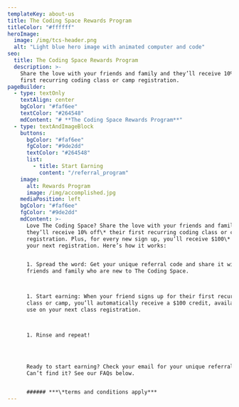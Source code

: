 ```yaml
---
templateKey: about-us
title: The Coding Space Rewards Program
titleColor: "#ffffff"
heroImage:
  image: /img/tcs-header.png
  alt: "Light blue hero image with animated computer and code"
seo:
  title: The Coding Space Rewards Program
  description: >-
    Share the love with your friends and family and they’ll receive 10% off* their
    first recurring coding class or camp registration.
pageBuilder:
  - type: textOnly
    textAlign: center
    bgColor: "#faf6ee"
    textColor: "#264548"
    mdContent: "# **The Coding Space Rewards Program**"
  - type: textAndImageBlock
    buttons:
      bgColor: "#faf6ee"
      fgColor: "#9de2dd"
      textColor: "#264548"
      list:
        - title: Start Earning
          content: "/referral_program"
    image:
      alt: Rewards Program
      image: /img/accomplished.jpg
    mediaPosition: left
    bgColor: "#faf6ee"
    fgColor: "#9de2dd"
    mdContent: >-
      Love The Coding Space? Share the love with your friends and family and
      they’ll receive 10% off\* their first recurring coding class or camp
      registration. Plus, for every new sign up, you’ll receive $100\* towards
      your next registration. Here’s how it works:


      1. Spread the word: Get your unique referral code and share it with
      friends and family who are new to The Coding Space.



      1. Start earning: When your friend signs up for their first recurring
      class or camp, you’ll automatically receive a $100 credit, available for
      use on your next class registration.



      1. Rinse and repeat!




      Ready to start earning? Check your email for your unique referral code.
      Can’t find it? See our FAQs below.


      ###### ***\*terms and conditions apply***
---
```

